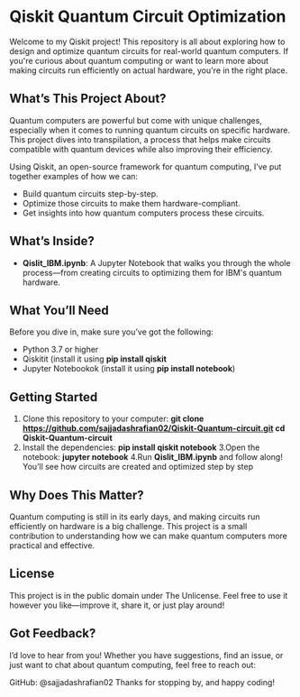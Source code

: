 # Qiskit Quantum Circuit Optimization

Welcome to my Qiskit project! This repository is all about exploring how to design and optimize quantum circuits for real-world quantum computers. If you're curious about quantum computing or want to learn more about making circuits run efficiently on actual hardware, you're in the right place.

## What’s This Project About?
Quantum computers are powerful but come with unique challenges, especially when it comes to running quantum circuits on specific hardware. This project dives into transpilation, a process that helps make circuits compatible with quantum devices while also improving their efficiency.

Using Qiskit, an open-source framework for quantum computing, I’ve put together examples of how we can:
- Build quantum circuits step-by-step.
- Optimize those circuits to make them hardware-compliant.
- Get insights into how quantum computers process these circuits.

## What’s Inside?
- **Qislit_IBM.ipynb**: A Jupyter Notebook that walks you through the whole process—from creating circuits to optimizing them for IBM's quantum hardware.

## What You’ll Need
Before you dive in, make sure you’ve got the following:
- Python 3.7 or higher
- Qiskitit (install it using **pip install qiskit**
- Jupyter Notebookok (install it using **pip install notebook**)

## Getting Started
1. Clone this repository to your computer:
   **git clone https://github.com/sajjadashrafian02/Qiskit-Quantum-circuit.git
   cd Qiskit-Quantum-circuit**
2. Install the dependencies:
  **pip install qiskit notebook**
3.Open the notebook:
  **jupyter notebook**
4.Run **Qislit_IBM.ipynb** and follow along! You’ll see how circuits are created and optimized step by step
## Why Does This Matter?
Quantum computing is still in its early days, and making circuits run efficiently on hardware is a big challenge. This project is a small contribution to understanding how we can make quantum computers more practical and effective.
## License
This project is in the public domain under The Unlicense. Feel free to use it however you like—improve it, share it, or just play around!
## Got Feedback?
I’d love to hear from you! Whether you have suggestions, find an issue, or just want to chat about quantum computing, feel free to reach out:

GitHub: @sajjadashrafian02
Thanks for stopping by, and happy coding!
